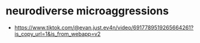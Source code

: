 # neurodiverse microaggressions
- https://www.tiktok.com/@evan.just.ev4n/video/6917789519265664261?is_copy_url=1&is_from_webapp=v2


